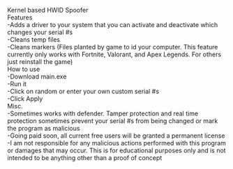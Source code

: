 Kernel based HWID Spoofer  
Features  
    -Adds a driver to your system that you can activate and deactivate which changes your serial #s  
    -Cleans temp files  
    -Cleans markers (Files planted by game to id your computer. This feature currently only works with Fortnite, Valorant, and Apex Legends. For others just reinstall the game)  
How to use  
    -Download main.exe  
    -Run it  
    -Click on random or enter your own custom serial #s  
    -Click Apply  
Misc.  
    -Sometimes works with defender. Tamper protection and real time protection sometimes prevent your serial #s from being changed or mark the program as malicious  
    -Going paid soon, all current free users will be granted a permanent license  
    -I am not responsible for any malicious actions performed with this program or damages that may occur. This is for educational purposes only and is not intended to be anything other than a proof of concept  
